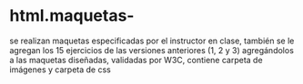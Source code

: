 # html.maquetas-
se realizan maquetas especificadas por el instructor en clase, también se le agregan los 15 ejercicios de las versiones anteriores (1, 2 y 3) agregándolos a las maquetas diseñadas, validadas por W3C, contiene carpeta de imágenes y carpeta de css
